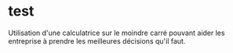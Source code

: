 # test
Utilisation d'une calculatrice sur le moindre carré pouvant aider les entreprise à prendre les meilleures décisions qu'il faut. 
